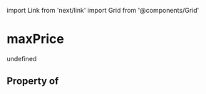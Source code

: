 import Link from 'next/link'
import Grid from '@components/Grid'

# maxPrice

undefined

## Property of



